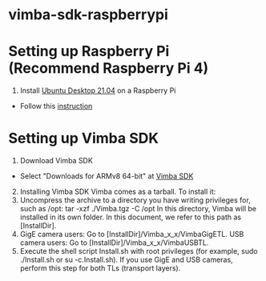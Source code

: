 # vimba-sdk-raspberrypi

Setting up Raspberry Pi (Recommend Raspberry Pi 4)
===============
1. Install [Ubuntu Desktop 21.04](https://ubuntu.com/download/raspberry-pi) on a Raspberry Pi
  - Follow this [instruction](https://projects.raspberrypi.org/en/projects/raspberry-pi-setting-up)

Setting up Vimba SDK
===============
1. Download Vimba SDK
  - Select "Downloads for ARMv8 64-bit" at [Vimba SDK](https://www.alliedvision.com/en/products/software.html)

2. Installing Vimba SDK
  Vimba comes as a tarball. To install it:
  1. Uncompress the archive to a directory you have writing privileges for, such as /opt:
              tar -xzf ./Vimba.tgz -C /opt
    In this directory, Vimba will be installed in its own folder. In this document, we refer to this path as [InstallDir].
  2. GigE camera users: Go to [InstallDir]/Vimba_x_x/VimbaGigETL. USB camera users: Go to [InstallDir]/Vimba_x_x/VimbaUSBTL.
  3. Execute the shell script Install.sh with root privileges (for example, sudo ./Install.sh or su -c.Install.sh).
    If you use GigE and USB cameras, perform this step for both TLs (transport layers).
